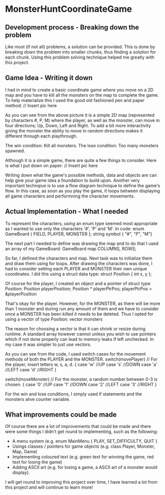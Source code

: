 # MonsterHuntCoordinateGame

## Development process - Breaking down the problem
Like most (if not all) problems, a solution can be provided. This is done by breaking down the problem into smaller chunks, thus finding a solution for each chunk. 
Using this problem solving technique helped me greatly with this project.

## Game Idea - Writing it down
I had in mind to create a basic coordinate game where you move on a 2D map and you have to kill all the monsters on the map to complete the game. To help materialize this I used the good old fashioned pen and paper method:
// Insert pic here

As you can see from the above picture it is a simple 2D map (represented by characters #, P, M) where the player, as well as the monster, can move in four directions; Up, Down, Left and Right. To add a bit more interactivity giving the monster the ability to move in random directions makes it different through each playthrough.

The win condition: Kill all monsters.
The lose condition: Too many monsters spawned.

Although it is a simple game, there are quite a few things to consider. Here is what I put down on paper:
// Insert pic here

Writing down what the game's possible methods, data and objects are can help give your game idea a foundation to build upon. Another very important technqiue is to use a flow diagram technique to define the game's flow. In this case, as soon as you play the game, it loops between displaying all game characters and performning the character movements.

## Actual Implementation - What I needed
To represent the characters, using an enum type seemed most appropriate as I wanted to use only the characters '#', 'P' and 'M'. In code:
enum GameBoard { FIELD, PLAYER, MONSTER };
string symbol { "#", "P", "M"}

The next part I needed to define was drawing the map and to do that I used an array of my GameBoard:
GameBoard map COLUMNS, ROWS;

So far, I defined the characters and map. Next task was to initialize them and draw them using for loops. 
After drawing the characters was done, I had to consider setting each PLAYER and MONSTER their own unique coordinates. I did this using a struct data type:
struct Position
{ int x, y };

Of course for the player, I created an object and a pointer of struct type Position:
Position playerPosition;
Position * playerPtrPos;
playerPtrPos = &playerPosition

That's okay for the player. However, for the MONSTER, as there will be more than 1 monster and during run any amount of them and we have to consider once a MONSTER has been killed it needs to be deleted. Thus I opted for using a vector of type Position:
vector<Position> monsters

The reason for choosing a vector is that it can shrink or resize during runtime. A standard array however cannot unless you wish to use pointers which if not done properly can lead to memory leaks if left unchecked. In my case it was simpler to just use vectors.

As you can see from the code, I used switch cases for the movement methods of both the PLAYER and the MONSTER.
switch(movePlayer)  // For the player, insert letters w, s, a, d.
{
case 'w' //UP
case 's' //DOWN
case 'a' //LEFT
case 'd' //RIGHT
}

switch(moveMonster)  // For the monster, a random number between 0-3 is chosen.
{
case '0' //UP
case '1' //DOWN
case '2' //LEFT
case '3' //RIGHT
}
  
For the win and lose conditions, I simply used if statements and the monsters alive counter variable. 

## What improvements could be made
Of course there are a lot of improvements that could be made and there were some things I didn't get round to implementing, such as the following:
- A menu system (e.g. enum MainMenu { PLAY, SET_DIFFICULTY, QUIT }
- Usings classes / pointers for game objects (e.g. class Player, Monster, Map, Game)
- Implementing coloured text  (e.g. green text for winning the game, red text for losing the game)
- Adding ASCII art (e.g. for losing a game, a ASCII art of a monster would display).

I will get round to improving this project over time, I have learned a lot from this project and will continue to learn more!

